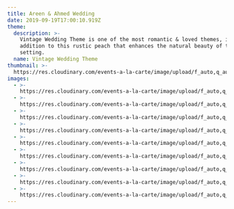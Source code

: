 ```yaml
---
title: Areen & Ahmed Wedding
date: 2019-09-19T17:00:10.919Z
theme:
  description: >-
    Vintage Wedding Theme is one of the most romantic & loved themes, in
    addition to this rustic peach that enhances the natural beauty of the
    setting.
  name: Vintage Wedding Theme
thumbnail: >-
  https://res.cloudinary.com/events-a-la-carte/image/upload/f_auto,q_auto/v1575321427/watze99xeiafvuwdzvk7.jpg
images:
  - >-
    https://res.cloudinary.com/events-a-la-carte/image/upload/f_auto,q_auto/v1575322350/nhckbrgdgibnpka1t8b4.jpg
  - >-
    https://res.cloudinary.com/events-a-la-carte/image/upload/f_auto,q_auto/v1575322240/vlxusxfwrrzf873uutd8.jpg
  - >-
    https://res.cloudinary.com/events-a-la-carte/image/upload/f_auto,q_auto/v1575321975/m2xtyic6x8tphawbqris.jpg
  - >-
    https://res.cloudinary.com/events-a-la-carte/image/upload/f_auto,q_auto/v1575321826/d5jinuiwsnato4a5274j.jpg
  - >-
    https://res.cloudinary.com/events-a-la-carte/image/upload/f_auto,q_auto/v1575321592/xv4f9dvmuwfwcverkvfy.jpg
  - >-
    https://res.cloudinary.com/events-a-la-carte/image/upload/f_auto,q_auto/v1575321526/xcm9zdxycdiwpl8fdzss.jpg
  - >-
    https://res.cloudinary.com/events-a-la-carte/image/upload/f_auto,q_auto/v1575322004/wcqupxgojdw6oaqob0kr.jpg
  - >-
    https://res.cloudinary.com/events-a-la-carte/image/upload/f_auto,q_auto/v1575322017/zu5whwkxhiwi5zrun5b2.jpg
  - >-
    https://res.cloudinary.com/events-a-la-carte/image/upload/f_auto,q_auto/v1575321427/watze99xeiafvuwdzvk7.jpg
---
```



